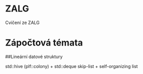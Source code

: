 # ZALG
Cvičení ze ZALG


Zápočtová témata 
==============

##Lineární datové struktury

std::hive (plf::colony) + std::deque
skip-list + self-organizing list

